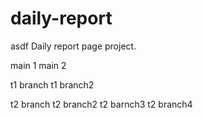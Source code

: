 # daily-report
asdf
Daily report page project.

main 1
main 2

t1 branch
t1 branch2

t2 branch
t2 branch2
t2 barnch3
t2 branch4
